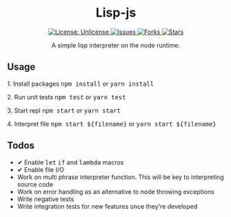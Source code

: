 <div class="Title">
<h1 align="center"> Lisp-js </h1>

<div class="Button-Bar">
<p align="center">
<a href="http://unlicense.org/">
<img src="https://img.shields.io/badge/license-Unlicense-blue.svg" alt="License:
Unlicense">
</a>

<a href="https://github.com/justincremer/lisp.js/issues">
<img
src ="https://img.shields.io/github/issues/justincremer/lisp.js"
alt="Issues"> </a>

<a href="https://github.com/justincremer/lisp.js/fork">
<img
src="https://img.shields.io/github/forks/justincremer/lisp.js"
alt="Forks">
</a>

<a href="https://github.com/justincremer/lisp.js/stargazers">
<img
src="https://img.shields.io/github/stars/justincremer/lisp.js"
alt="Stars">
</a>
</p>
</div>

<p align="center">A simple lisp interpreter on the node runtime.</p>
</div>

<div class="Usage">
<h2 align="left"> Usage </h2>

<p align="left"> 1. Install packages <kbd>npm install</kbd> or <kbd>yarn install</kbd> </p>
<p align="left"> 2. Run unit tests <kbd>npm test</kbd> or <kbd>yarn test</kbd> </p>
<p align="left"> 3. Start repl <kbd>npm start</kbd> or <kbd>yarn start</kbd> </p>
<p align="left"> 4. Interpret file <kbd>npm start ${filename}</kbd> or <kbd>yarn start ${filename}</kbd> </p>
</div>

<div class="Todos">
<h2 align="left"> Todos </h2>

<ul> 
<li align="left"> &#10004; Enable <kbd>let</kbd> <kbd>if</kbd> and <kbd>lambda</kbd> macros </li>
<li align="left"> &#10004; Enable file I/O </li>
<li align="left"> Work on multi phrase interpreter function.  This will be key to interpreting source code </li>
<li align="left"> Work on error handling as an alternative to node throwing exceptions </li>

<li align="left"> Write negative tests </li>
<li align="left"> Write integration tests for new features once they're developed </li>
</ul>
</div>
